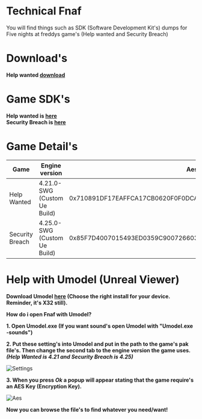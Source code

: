 # Technical Fnaf
You will find things such as SDK (Software Development Kit's) dumps for Five nights at freddys game's (Help wanted and Security Breach)

# Download's
**Help wanted [download](https://drive.google.com/file/d/1GpI80IWM4JDCFGZC3lEd6oND21535Oz2/view?usp=sharing)**   
 
# Game SDK's
**Help wanted is [here](https://github.com/NotFakeAdam/Technical-Fnaf/tree/main/SDK/Help%20Wanted)**  
**Security Breach is [here](https://github.com/NotFakeAdam/Technical-Fnaf/tree/main/SDK/Security%20Breach)** 

# Game Detail's
| Game               | Engine version  | Aes Key                                                             |
| ------------------ | --------------- | ------------------------------------------------------------------- |
| Help Wanted        | 4.21.0-SWG (Custom Ue Build) | 0x710891DF17EAFFCA17CB0620F0F0DCA90A00C657F49BC131D4110B265EC2E41E  |
| Security Breach    | 4.25.0-SWG (Custom Ue Build) | 0x85F7D4007015493ED0359C9007266038F8F7B1F96988F19A610103874CC95286  |

# Help with Umodel (Unreal Viewer)
 
 **Download Umodel [here](https://www.gildor.org/en/projects/umodel#files) (Choose the right install for your device. Reminder, it's X32 still).**
 
 **How do i open Fnaf with Umodel?**
 
 **1. Open Umodel.exe (If you want sound's open Umodel with "Umodel.exe -sounds")**

 **2. Put these setting's into Umodel and put in the path to the game's pak file's. Then change the second tab to the engine version the game uses. ***(Help Wanted is 4.21 and Security Breach is 4.25)*****  
  
 ![Settings](https://cdn.discordapp.com/attachments/770696401776672813/816368889381650493/unknown.png)  
 
 **3. When you press *Ok* a popup will appear stating that the game require's an AES Key (Encryption Key).** 
  
 ![Aes](https://cdn.discordapp.com/attachments/770696401776672813/816369910531358770/unknown.png)  
  
 **Now you can browse the file's to find whatever you need/want!**
